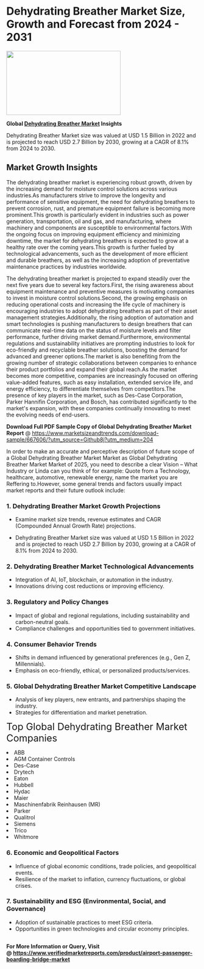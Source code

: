 <H1>Dehydrating Breather Market Size, Growth and Forecast from 2024 - 2031</H1><img class="aligncenter size-medium wp-image-584254" src="https://thirdeyenews.in/wp-content/uploads/2024/09/Global-Market-Research-300x168.jpeg" alt="" width="300" height="168" /><p><strong>Global&nbsp;<a href="https://www.marketsizeandtrends.com/download-sample/667606/?utm_source=Github8j?utm_medium=204">Dehydrating Breather Market</a> Insights</strong></p><p>Dehydrating Breather Market size was valued at USD 1.5 Billion in 2022 and is projected to reach USD 2.7 Billion by 2030, growing at a CAGR of 8.1% from 2024 to 2030.</p><p><h2>Market Growth Insights</h2> <p>The dehydrating breather market is experiencing robust growth, driven by the increasing demand for moisture control solutions across various industries.As manufacturers strive to improve the longevity and performance of sensitive equipment, the need for dehydrating breathers to prevent corrosion, rust, and premature equipment failure is becoming more prominent.This growth is particularly evident in industries such as power generation, transportation, oil and gas, and manufacturing, where machinery and components are susceptible to environmental factors.With the ongoing focus on improving equipment efficiency and minimizing downtime, the market for dehydrating breathers is expected to grow at a healthy rate over the coming years.This growth is further fueled by technological advancements, such as the development of more efficient and durable breathers, as well as the increasing adoption of preventative maintenance practices by industries worldwide.</p> <p>The dehydrating breather market is projected to expand steadily over the next five years due to several key factors.First, the rising awareness about equipment maintenance and preventive measures is motivating companies to invest in moisture control solutions.Second, the growing emphasis on reducing operational costs and increasing the life cycle of machinery is encouraging industries to adopt dehydrating breathers as part of their asset management strategies.Additionally, the rising adoption of automation and smart technologies is pushing manufacturers to design breathers that can communicate real-time data on the status of moisture levels and filter performance, further driving market demand.Furthermore, environmental regulations and sustainability initiatives are prompting industries to look for eco-friendly and recyclable breather solutions, boosting the demand for advanced and greener options.The market is also benefiting from the growing number of strategic collaborations between companies to enhance their product portfolios and expand their global reach.As the market becomes more competitive, companies are increasingly focused on offering value-added features, such as easy installation, extended service life, and energy efficiency, to differentiate themselves from competitors.The presence of key players in the market, such as Des-Case Corporation, Parker Hannifin Corporation, and Bosch, has contributed significantly to the market's expansion, with these companies continually innovating to meet the evolving needs of end-users.<p><span class=""><strong>Download Full PDF Sample Copy of Global Dehydrating Breather Market Report</strong> @ <a href="https://www.marketsizeandtrends.com/download-sample/667606/?utm_source=Github8j?utm_medium=204" target="_blank">https://www.marketsizeandtrends.com/download-sample/667606/?utm_source=Github8j?utm_medium=204</a></span></p><p>In order to make an accurate and perceptive description of future scope of a Global&nbsp;Dehydrating Breather Market Market as Global&nbsp;Dehydrating Breather Market Market of 2025, you need to describe a clear Vision &ndash; What Industry or Linda can you think of for example: Quote from a Technology, healthcare, automotive, renewable energy, name the market you are Reffering to.However, some general trends and factors usually impact market reports and their future outlook include:</p><h3>1.&nbsp;<strong>Dehydrating Breather Market Growth Projections</strong></h3><ul><li>Examine market size trends, revenue estimates and CAGR (Compounded Annual Growth Rate) projections.</li><li><p>Dehydrating Breather Market size was valued at USD 1.5 Billion in 2022 and is projected to reach USD 2.7 Billion by 2030, growing at a CAGR of 8.1% from 2024 to 2030.</p></li></ul><h3>2.&nbsp;<strong>Dehydrating Breather Market Technological Advancements</strong></h3><ul><li>Integration of AI, IoT, blockchain, or automation in the industry.</li><li>Innovations driving cost reductions or improving efficiency.</li></ul><h3>3.&nbsp;<strong>Regulatory and Policy Changes</strong></h3><ul><li>Impact of global and regional regulations, including sustainability and carbon-neutral goals.</li><li>Compliance challenges and opportunities tied to government initiatives.</li></ul><h3>4.&nbsp;<strong>Consumer Behavior Trends</strong></h3><ul><li>Shifts in demand influenced by generational preferences (e.g., Gen Z, Millennials).</li><li>Emphasis on eco-friendly, ethical, or personalized products/services.</li></ul><h3>5.&nbsp;<strong>Global Dehydrating Breather Market Competitive Landscape</strong></h3><ul><li>Analysis of key players, new entrants, and partnerships shaping the industry.</li><li>Strategies for differentiation and market penetration.</li></ul><p data-pm-slice="1 1 []"><span style="color: inherit; font-family: inherit; font-size: 25px;">Top Global Dehydrating Breather Market Companies</span></p><div class="" data-test-id=""><p><li>ABB</li><li> AGM Container Controls</li><li> Des-Case</li><li> Drytech</li><li> Eaton</li><li> Hubbell</li><li> Hydac</li><li> Maier</li><li> Maschinenfabrik Reinhausen (MR)</li><li> Parker</li><li> Qualitrol</li><li> Siemens</li><li> Trico</li><li> Whitmore</li></p></div><h3>6.&nbsp;<strong>Economic and Geopolitical Factors</strong></h3><ul><li>Influence of global economic conditions, trade policies, and geopolitical events.</li><li>Resilience of the market to inflation, currency fluctuations, or global crises.</li></ul><h3>7.&nbsp;<strong>Sustainability and ESG (Environmental, Social, and Governance)</strong></h3><ul><li>Adoption of sustainable practices to meet ESG criteria.</li><li>Opportunities in green technologies and circular economy principles.</li></ul><h2><strong style="font-size: 14px;">For More Information or Query, Visit @&nbsp;</strong><a style="background-color: #ffffff; font-size: 14px;" href="https://www.marketsizeandtrends.com/report/dehydrating-breather-market/" target="_blank">https://www.verifiedmarketreports.com/product/airport-passenger-boarding-bridge-market</a></h2>